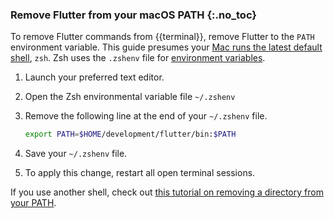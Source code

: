 
### Remove Flutter from your macOS PATH {:.no_toc}

To remove Flutter commands from {{terminal}},
remove Flutter to the `PATH` environment variable.
This guide presumes your [Mac runs the latest default shell][zsh-mac], `zsh`.
Zsh uses the `.zshenv` file for [environment variables][envvar].

1. Launch your preferred text editor.

1. Open the Zsh environmental variable file `~/.zshenv`

1. Remove the following line at the end of your `~/.zshenv` file.

   ```bash
   export PATH=$HOME/development/flutter/bin:$PATH
   ```

1. Save your `~/.zshenv` file.

1. To apply this change, restart all open terminal sessions.

If you use another shell,
check out [this tutorial on removing a directory from your PATH][other-path].

[zsh-mac]: https://support.apple.com/en-us/102360
[envvar]: https://zsh.sourceforge.io/Intro/intro_3.html
[other-path]: https://phoenixnap.com/kb/linux-add-to-path
